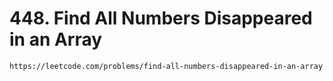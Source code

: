 # 448. Find All Numbers Disappeared in an Array

```
https://leetcode.com/problems/find-all-numbers-disappeared-in-an-array
```

